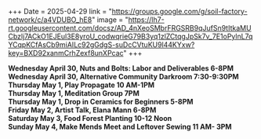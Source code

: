+++
Date = 2025-04-29
link = "https://groups.google.com/g/soil-factory-network/c/a4VDUBO_hE8"
image = "https://lh7-rt.googleusercontent.com/docsz/AD_4nXeoSMbrFRGSRB9qJufSn9tItkaMUCbzlj7ACkO1EJEul3E8yroU_codwqrieG79B3yq1zlZCtqgJpSk7v_7E1oPylnL7qYCqpKCfAsCb9miAILc92gGdgS-suDcCVtuKU9l44KYxw?key=BXD92xanmCrhZexf8unXPcac"
+++

**Wednesday April 30, Nuts and Bolts: Labor and Deliverables 6-8PM**  
**Wednesday April 30, Alternative Community Darkroom 7:30-9:30PM**  
**Thursday May 1, Play Propagate 10 AM-1PM**  
**Thursday May 1, Meditation Group 7PM**  
**Thursday May 1, Drop in Ceramics for Beginners 5-8PM**  
**Friday May 2, Artist Talk, Elana Mann 6-8PM**  
**Saturday May 3, Food Forest Planting 10-12 Noon**  
**Sunday May 4, Make Mends Meet and Leftover Sewing 11 AM- 3PM**  

<!--more--\>
